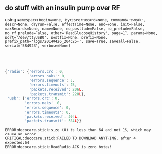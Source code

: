 ## do stuff with an insulin pump over RF
using ` Namespace(begin=None, bytesPerRecord=None, command='tweak', descr=None, dryrun=False, effectTime=None, end=None, init=False, maxRecords=None, name=None, no_postlude=False, no_prelude=False, no_rf_prelude=False, other='ReadGlucoseHistory', page=17, params=None, port='/dev/ttyUSB0', postfix=None, prefix=None, prefix_path='logs/20140426_204525-', save=True, saveall=False, serial='584923', verbose=None) `
```
```
```
```
```
```
```
```
```javascript
{'radio': {'errors.crc': 0,
           'errors.naks': 0,
           'errors.sequence': 0,
           'errors.timeouts': 15,
           'packets.received': 206L,
           'packets.transmit': 228L},
 'usb': {'errors.crc': 0,
         'errors.naks': 0,
         'errors.sequence': 0,
         'errors.timeouts': 0,
         'packets.received': 504L,
         'packets.transmit': 504L}}
```
```
ERROR:decocare.stick:size (0) is less than 64 and not 15, which may cause an error.
CRITICAL:decocare.stick:FAILED TO DOWNLOAD ANYTHING, after 4  expected:64
ERROR:decocare.stick:ReadRadio ACK is zero bytes!
